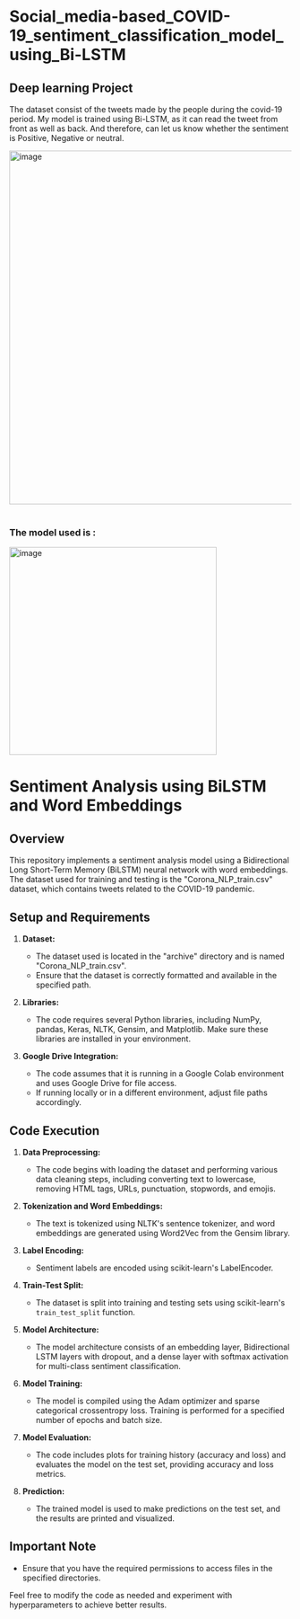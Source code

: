 # Social_media-based_COVID-19_sentiment_classification_model_using_Bi-LSTM
## Deep learning Project

The dataset consist of the tweets made by the people during the covid-19 period. My model is trained using Bi-LSTM, as it can read the tweet from front as well as back. And therefore, can let us know whether the sentiment is Positive, Negative or neutral.

<img width="630" alt="image" src="https://github.com/shivani1031/Social_media-based_COVID-19_sentiment_classification_model_using_Bi-LSTM/assets/69902161/cc0f087d-d933-4713-839e-575162479f59">
<br> <br>
<h3>The model used is : </h3>
<img width="370" alt="image" src="https://github.com/shivani1031/Social_media-based_COVID-19_sentiment_classification_model_using_Bi-LSTM/assets/69902161/605cddc0-f663-41ec-99c9-0f876d2ad392">

# Sentiment Analysis using BiLSTM and Word Embeddings

## Overview

This repository implements a sentiment analysis model using a Bidirectional Long Short-Term Memory (BiLSTM) neural network with word embeddings. The dataset used for training and testing is the "Corona_NLP_train.csv" dataset, which contains tweets related to the COVID-19 pandemic.

## Setup and Requirements

1. **Dataset:**
   - The dataset used is located in the "archive" directory and is named "Corona_NLP_train.csv".
   - Ensure that the dataset is correctly formatted and available in the specified path.

2. **Libraries:**
   - The code requires several Python libraries, including NumPy, pandas, Keras, NLTK, Gensim, and Matplotlib. Make sure these libraries are installed in your environment.

3. **Google Drive Integration:**
   - The code assumes that it is running in a Google Colab environment and uses Google Drive for file access.
   - If running locally or in a different environment, adjust file paths accordingly.

## Code Execution

1. **Data Preprocessing:**
   - The code begins with loading the dataset and performing various data cleaning steps, including converting text to lowercase, removing HTML tags, URLs, punctuation, stopwords, and emojis.

2. **Tokenization and Word Embeddings:**
   - The text is tokenized using NLTK's sentence tokenizer, and word embeddings are generated using Word2Vec from the Gensim library.

3. **Label Encoding:**
   - Sentiment labels are encoded using scikit-learn's LabelEncoder.

4. **Train-Test Split:**
   - The dataset is split into training and testing sets using scikit-learn's `train_test_split` function.

5. **Model Architecture:**
   - The model architecture consists of an embedding layer, Bidirectional LSTM layers with dropout, and a dense layer with softmax activation for multi-class sentiment classification.

6. **Model Training:**
   - The model is compiled using the Adam optimizer and sparse categorical crossentropy loss. Training is performed for a specified number of epochs and batch size.

7. **Model Evaluation:**
   - The code includes plots for training history (accuracy and loss) and evaluates the model on the test set, providing accuracy and loss metrics.

8. **Prediction:**
   - The trained model is used to make predictions on the test set, and the results are printed and visualized.

## Important Note

- Ensure that you have the required permissions to access files in the specified directories.

Feel free to modify the code as needed and experiment with hyperparameters to achieve better results.
